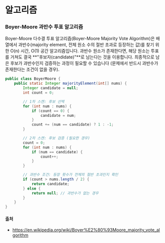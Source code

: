 # 알고리즘

### Boyer-Moore 과반수 투표 알고리즘

Boyer-Moore 다수결 투표 알고리즘(Boyer-Moore Majority Vote Algorithm)은 배열에서 과반수(majority element, 전체 원소 수의 절반 초과로 등장하는 값)를 찾기 위한 O(n) 시간, O(1) 공간 알고리즘입니다.
과반수 원소가 존재한다면, 해당 원소는 투표를 거쳐도 결국 **"후보자(candidate)"**로 남는다는 것을 이용합니다. 최종적으로 남은 후보가 과반수인지 검증하는 과정이 필요할 수 있습니다 (문제에서 반드시 과반수가 존재한다는 조건이 없을 경우).

```java
public class BoyerMoore {
    public static Integer majorityElement(int[] nums) {
        Integer candidate = null;
        int count = 0;

        // 1차 스캔: 후보 선택
        for (int num : nums) {
            if (count == 0) {
                candidate = num;
            }
            count += (num == candidate) ? 1 : -1;
        }

        // 2차 스캔: 후보 검증 (필요한 경우)
        count = 0;
        for (int num : nums) {
            if (num == candidate) {
                count++;
            }
        }

        // 과반수 조건: 등장 횟수가 전체의 절반 초과인지 확인
        if (count > nums.length / 2) {
            return candidate;
        } else {
            return null; // 과반수가 없는 경우
        }
    }
}
```

#### 출처
- https://en.wikipedia.org/wiki/Boyer%E2%80%93Moore_majority_vote_algorithm

